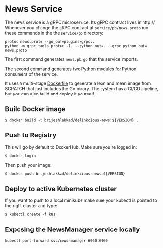 # News Service

The news service is a gRPC microservice. Its gRPC contract lives in http:// Whenever you change the gRPC contract at `service/pb/news.proto` run these commands in the the `service/pb` directory:

```
protoc news.proto --go_out=plugins=grpc:.
python -m grpc_tools.protoc -I. --python_out=. --grpc_python_out=. news.proto
```

The first command generates `news.pb.go` that the service imports.

The second command generates two Python modules for Python consumers of the service.


It uses a multi-stage [Dockerfile](Dockerfile) to generate a lean and mean image from SCRATCH that just includes the Go binary. The system has a CI/CD pipeline, but you can also build and deploy it yourself.


## Build Docker image

```
$ docker build -t brijeshlakkad/delinkcious-news:${VERSION} .
```

## Push to Registry

This will go by default to DockerHub. Make sure you're logged in:

```
$ docker login
```

Then push your image:

```
$ docker push brijeshlakkad/delinkcious-news:${VERSION}
```

## Deploy to active Kubernetes cluster

If you want to push to a local minikube make sure your kubectl is pointed to the right cluster and type:

```
$ kubectl create -f k8s
```

## Exposing the NewsManager service locally

```
kubectl port-forward svc/news-manager 6060:6060
```









